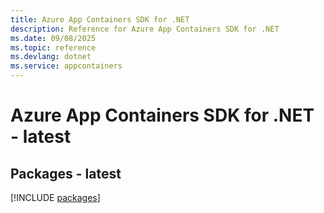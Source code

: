 ```yaml
---
title: Azure App Containers SDK for .NET
description: Reference for Azure App Containers SDK for .NET
ms.date: 09/08/2025
ms.topic: reference
ms.devlang: dotnet
ms.service: appcontainers
---
```

# Azure App Containers SDK for .NET - latest
## Packages - latest
[!INCLUDE [packages](app-containers-index.md)]